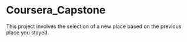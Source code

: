 # Coursera_Capstone
This project involves the selection of a new place based on the previous place you stayed.
